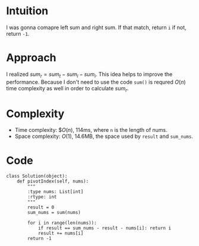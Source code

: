 # Intuition
I was gonna comapre left sum and right sum.
If that match, return `i` if not, return `-1`.
<!-- Describe your first thoughts on how to solve this problem. -->

# Approach
I realized $sum_r = sum_t - sum_l - sum_i$.
This idea helps to improve the performance.
Because I don't need to use the code `sum()` is requred $O(n)$ time complexity as well in order to calculate $sum_r$.
<!-- Describe your approach to solving the problem. -->

# Complexity
- Time complexity: $$O(n)$, 114ms, where `n` is the length of nums.
- Space complexity: $O(1)$, 14.6MB, the space used by `result` and `sum_nums`.
<!-- Add your space complexity here, e.g. $$O(n)$$ -->

# Code
```
class Solution(object):
    def pivotIndex(self, nums):
        """
        :type nums: List[int]
        :rtype: int
        """
        result = 0
        sum_nums = sum(nums)

        for i in range(len(nums)):
            if result == sum_nums - result - nums[i]: return i
            result += nums[i]
        return -1
            
```
